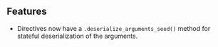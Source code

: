 ## Features

- Directives now have a `.deserialize_arguments_seed()` method for stateful deserialization of the arguments.
